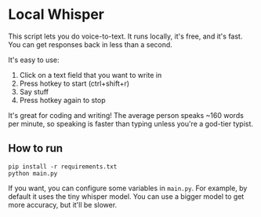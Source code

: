 # Local Whisper

This script lets you do voice-to-text. It runs locally, it's free, and it's fast. You can get responses back in less than a second.

It's easy to use:
1. Click on a text field that you want to write in
2. Press hotkey to start (ctrl+shift+r)
3. Say stuff
4. Press hotkey again to stop

It's great for coding and writing! The average person speaks ~160 words per minute, so speaking is faster than typing unless you're a god-tier typist.

## How to run

```
pip install -r requirements.txt
python main.py
```

If you want, you can configure some variables in `main.py`. For example, by default it uses the tiny whisper model. You can use a bigger model to get more accuracy, but it'll be slower.
